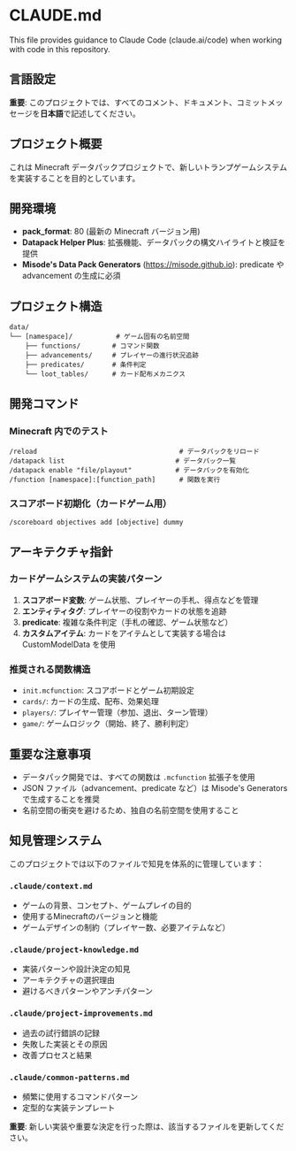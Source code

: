 # CLAUDE.md

This file provides guidance to Claude Code (claude.ai/code) when working with code in this repository.

## 言語設定

**重要**: このプロジェクトでは、すべてのコメント、ドキュメント、コミットメッセージを**日本語**で記述してください。

## プロジェクト概要

これは Minecraft データパックプロジェクトで、新しいトランプゲームシステムを実装することを目的としています。

## 開発環境

- **pack_format**: 80 (最新の Minecraft バージョン用)
- **Datapack Helper Plus**: 拡張機能、データパックの構文ハイライトと検証を提供
- **Misode's Data Pack Generators** (https://misode.github.io): predicate や advancement の生成に必須

## プロジェクト構造

```
data/
└── [namespace]/           # ゲーム固有の名前空間
    ├── functions/        # コマンド関数
    ├── advancements/     # プレイヤーの進行状況追跡
    ├── predicates/       # 条件判定
    └── loot_tables/      # カード配布メカニクス
```

## 開発コマンド

### Minecraft 内でのテスト

```
/reload                                    # データパックをリロード
/datapack list                            # データパック一覧
/datapack enable "file/playout"           # データパックを有効化
/function [namespace]:[function_path]      # 関数を実行
```

### スコアボード初期化（カードゲーム用）

```
/scoreboard objectives add [objective] dummy
```

## アーキテクチャ指針

### カードゲームシステムの実装パターン

1. **スコアボード変数**: ゲーム状態、プレイヤーの手札、得点などを管理
2. **エンティティタグ**: プレイヤーの役割やカードの状態を追跡
3. **predicate**: 複雑な条件判定（手札の確認、ゲーム状態など）
4. **カスタムアイテム**: カードをアイテムとして実装する場合は CustomModelData を使用

### 推奨される関数構造

- `init.mcfunction`: スコアボードとゲーム初期設定
- `cards/`: カードの生成、配布、効果処理
- `players/`: プレイヤー管理（参加、退出、ターン管理）
- `game/`: ゲームロジック（開始、終了、勝利判定）

## 重要な注意事項

- データパック開発では、すべての関数は `.mcfunction` 拡張子を使用
- JSON ファイル（advancement、predicate など）は Misode's Generators で生成することを推奨
- 名前空間の衝突を避けるため、独自の名前空間を使用すること

## 知見管理システム

このプロジェクトでは以下のファイルで知見を体系的に管理しています：

### `.claude/context.md`

- ゲームの背景、コンセプト、ゲームプレイの目的
- 使用するMinecraftのバージョンと機能
- ゲームデザインの制約（プレイヤー数、必要アイテムなど）

### `.claude/project-knowledge.md`

- 実装パターンや設計決定の知見
- アーキテクチャの選択理由
- 避けるべきパターンやアンチパターン

### `.claude/project-improvements.md`

- 過去の試行錯誤の記録
- 失敗した実装とその原因
- 改善プロセスと結果

### `.claude/common-patterns.md`

- 頻繁に使用するコマンドパターン
- 定型的な実装テンプレート

**重要**: 新しい実装や重要な決定を行った際は、該当するファイルを更新してください。
